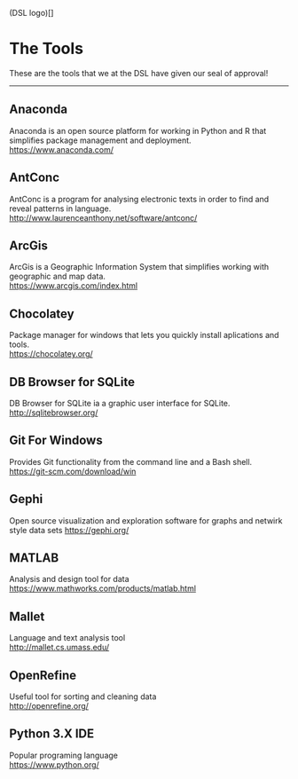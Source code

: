 (DSL logo)[]

# The Tools  
These are the tools that we at the DSL have given our seal of approval!  

-----

## Anaconda  
Anaconda is an open source platform for working in Python and R that simplifies package management and deployment.  
https://www.anaconda.com/  
  
## AntConc  
AntConc is a program for analysing electronic texts in order to find and reveal patterns in language.  
http://www.laurenceanthony.net/software/antconc/  
  
## ArcGis  
ArcGis is a Geographic Information System that simplifies working with geographic and map data.  
https://www.arcgis.com/index.html  
  
## Chocolatey  
Package manager for windows that lets you quickly install aplications and tools.  
https://chocolatey.org/  
  
## DB Browser for SQLite  
DB Browser for SQLite ia a graphic user interface for SQLite.  
http://sqlitebrowser.org/  
  
## Git For Windows  
Provides Git functionality from the command line and a Bash shell.  
https://git-scm.com/download/win  
  
## Gephi  
Open source visualization and exploration software for graphs and netwirk style data sets
https://gephi.org/  
  
## MATLAB  
Analysis and design tool for data  
https://www.mathworks.com/products/matlab.html  
  
## Mallet  
Language and text analysis tool  
http://mallet.cs.umass.edu/  
  
## OpenRefine  
Useful tool for sorting and cleaning data  
http://openrefine.org/  
  
## Python 3.X  IDE  
Popular programing language  
https://www.python.org/  
  
## 
